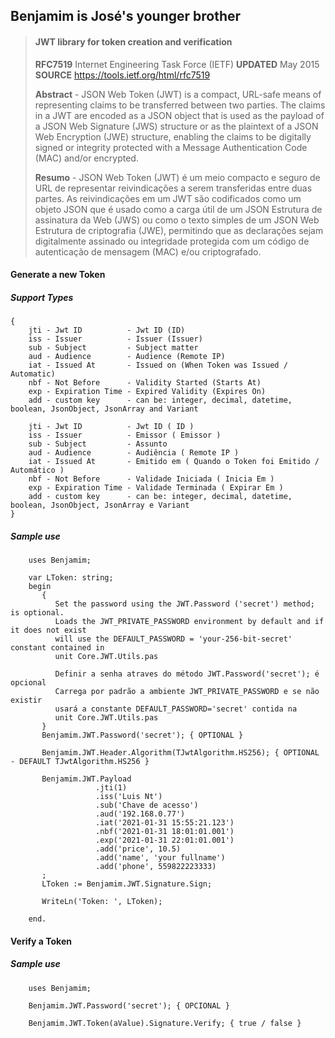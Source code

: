## Benjamim is José's younger brother
>#### JWT library for token creation and verification
>
> **RFC7519** Internet Engineering Task Force (IETF) **UPDATED** May 2015
> **SOURCE** https://tools.ietf.org/html/rfc7519
>
> **Abstract** -  JSON Web Token (JWT) is a compact, URL-safe means of representing
   claims to be transferred between two parties.  The claims in a JWT
   are encoded as a JSON object that is used as the payload of a JSON
   Web Signature (JWS) structure or as the plaintext of a JSON Web
   Encryption (JWE) structure, enabling the claims to be digitally
   signed or integrity protected with a Message Authentication Code
   (MAC) and/or encrypted.
>
> **Resumo** - JSON Web Token (JWT) é um meio compacto e seguro de URL de representar
   reivindicações a serem transferidas entre duas partes. As reivindicações em um JWT
   são codificados como um objeto JSON que é usado como a carga útil de um JSON
   Estrutura de assinatura da Web (JWS) ou como o texto simples de um JSON Web
   Estrutura de criptografia (JWE), permitindo que as declarações sejam digitalmente
   assinado ou integridade protegida com um código de autenticação de mensagem
   (MAC) e/ou criptografado.

#### Generate a new Token
##### Support Types 
```delphi
{
    jti - Jwt ID          - Jwt ID (ID)
    iss - Issuer          - Issuer (Issuer)
    sub - Subject         - Subject matter
    aud - Audience        - Audience (Remote IP)
    iat - Issued At       - Issued on (When Token was Issued / Automatic)
    nbf - Not Before      - Validity Started (Starts At)
    exp - Expiration Time - Expired Validity (Expires On)
    add - custom key      - can be: integer, decimal, datetime, boolean, JsonObject, JsonArray and Variant 
    
    jti - Jwt ID          - Jwt ID ( ID )
    iss - Issuer          - Emissor ( Emissor )
    sub - Subject         - Assunto
    aud - Audience        - Audiência ( Remote IP )
    iat - Issued At       - Emitido em ( Quando o Token foi Emitido / Automático )
    nbf - Not Before      - Validade Iniciada ( Inicia Em )
    exp - Expiration Time - Validade Terminada ( Expirar Em )
    add - custom key      - can be: integer, decimal, datetime, boolean, JsonObject, JsonArray e Variant  
}
```     

##### Sample use
```delphi
    uses Benjamim;
     
    var LToken: string;
    begin
       { 
          Set the password using the JWT.Password ('secret') method; is optional. 
          Loads the JWT_PRIVATE_PASSWORD environment by default and if it does not exist
          will use the DEFAULT_PASSWORD = 'your-256-bit-secret' constant contained in
          unit Core.JWT.Utils.pas    

          Definir a senha atraves do método JWT.Password('secret'); é opcional 
          Carrega por padrão a ambiente JWT_PRIVATE_PASSWORD e se não existir 
          usará a constante DEFAULT_PASSWORD='secret' contida na 
          unit Core.JWT.Utils.pas 
       }
       Benjamim.JWT.Password('secret'); { OPTIONAL }

       Benjamim.JWT.Header.Algorithm(TJwtAlgorithm.HS256); { OPTIONAL - DEFAULT TJwtAlgorithm.HS256 } 

       Benjamim.JWT.Payload
                   .jti(1)                           
                   .iss('Luis Nt')                   
                   .sub('Chave de acesso')           
                   .aud('192.168.0.77')              
                   .iat('2021-01-31 15:55:21.123')   
                   .nbf('2021-01-31 18:01:01.001')   
                   .exp('2021-01-31 22:01:01.001')   
                   .add('price', 10.5) 
                   .add('name', 'your fullname') 
                   .add('phone', 559822223333) 
       ;
       LToken := Benjamim.JWT.Signature.Sign; 

       WriteLn('Token: ', LToken); 

    end.
```

#### Verify a Token
##### Sample use
```delphi
    uses Benjamim;

    Benjamim.JWT.Password('secret'); { OPCIONAL }
      
    Benjamim.JWT.Token(aValue).Signature.Verify; { true / false }
```
